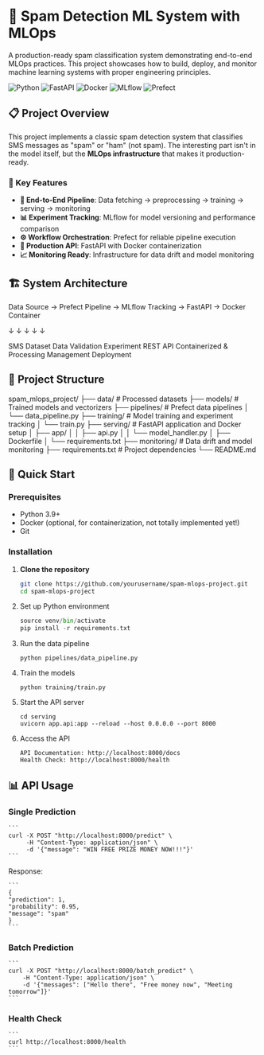 # 🚀 Spam Detection ML System with MLOps

A production-ready spam classification system demonstrating end-to-end MLOps practices. This project showcases how to build, deploy, and monitor machine learning systems with proper engineering principles.

![Python](https://img.shields.io/badge/Python-3.9%2B-blue)
![FastAPI](https://img.shields.io/badge/FastAPI-0.100%2B-green)
![Docker](https://img.shields.io/badge/Docker-Enabled-blue)
![MLflow](https://img.shields.io/badge/MLflow-Tracking-orange)
![Prefect](https://img.shields.io/badge/Prefect-Orchestration-purple)

## 📋 Project Overview

This project implements a classic spam detection system that classifies SMS messages as "spam" or "ham" (not spam). The interesting part isn't in the model itself, but the **MLOps infrastructure** that makes it production-ready.

### 🎯 Key Features

- **🔧 End-to-End Pipeline**: Data fetching → preprocessing → training → serving → monitoring
- **📊 Experiment Tracking**: MLflow for model versioning and performance comparison
- **⚙️ Workflow Orchestration**: Prefect for reliable pipeline execution
- **🚀 Production API**: FastAPI with Docker containerization
- **📈 Monitoring Ready**: Infrastructure for data drift and model monitoring

## 🏗️ System Architecture

Data Source → Prefect Pipeline → MLflow Tracking → FastAPI → Docker Container

↓ ↓ ↓ ↓ ↓

SMS Dataset Data Validation Experiment REST API Containerized
& Processing Management Deployment

## 📁 Project Structure
spam_mlops_project/
├── data/ # Processed datasets
├── models/ # Trained models and vectorizers
├── pipelines/ # Prefect data pipelines
│ └── data_pipeline.py
├── training/ # Model training and experiment tracking
│ └── train.py
├── serving/ # FastAPI application and Docker setup
│ ├── app/
│ │ ├── api.py
│ │ └── model_handler.py
│ ├── Dockerfile
│ └── requirements.txt
├── monitoring/ # Data drift and model monitoring
├── requirements.txt # Project dependencies
└── README.md

## 🚀 Quick Start

### Prerequisites

- Python 3.9+
- Docker (optional, for containerization, not totally implemented yet!)
- Git

### Installation

1. **Clone the repository**
   ```bash
   git clone https://github.com/yourusername/spam-mlops-project.git
   cd spam-mlops-project
   ```
2. Set up Python environment

    ```python -m venv venv
    source venv/bin/activate
    pip install -r requirements.txt
    ```

3. Run the data pipeline

    ```
    python pipelines/data_pipeline.py
    ```

4. Train the models

    ```
    python training/train.py
    ```

5. Start the API server

    ```
    cd serving
    uvicorn app.api:app --reload --host 0.0.0.0 --port 8000
    ```

6. Access the API

    ```
    API Documentation: http://localhost:8000/docs
    Health Check: http://localhost:8000/health
    ```

## 📊 API Usage

### Single Prediction

    ```
    curl -X POST "http://localhost:8000/predict" \
         -H "Content-Type: application/json" \
         -d '{"message": "WIN FREE PRIZE MONEY NOW!!!"}'
    ```

Response:

    ```
    {
    "prediction": 1,
    "probability": 0.95,
    "message": "spam"
    }
    ```

### Batch Prediction

    ```
    curl -X POST "http://localhost:8000/batch_predict" \
        -H "Content-Type: application/json" \
        -d '{"messages": ["Hello there", "Free money now", "Meeting tomorrow"]}'
    ```

### Health Check

    ```
    curl http://localhost:8000/health
    ```